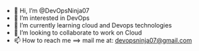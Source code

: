 - 👋 Hi, I’m @DevOpsNinja07
- 👀 I’m interested in DevOps
- 🌱 I’m currently learning cloud and Devops technologies
- 💞️ I’m looking to collaborate to work on Cloud 
- 📫 How to reach me ==> mail me at: devopsninja07@gmail.com

<!---
DevOpsNinja07/DevOpsNinja07 is a ✨ special ✨ repository because its `README.md` (this file) appears on your GitHub profile.
You can click the Preview link to take a look at your changes.
--->

